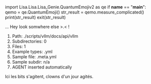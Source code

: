 
import Lisa.Lisa.Lisa_Genie.QuantumEmojiv2 as qe
if __name__ == "__main__":
  qemo = qe.QuantumEmoji()
  str_result = qemo.measure_complicated()
  print(str_result)
  exit(str_result)

... Hey look somwhere else >.< !

1. Path: ./scripts/vllm/docs/api/vllm
2. Subdirectories: 0
3. Files: 1
4. Example types: .yml
5. Sample file: .meta.yml
6. Sample subdir: n/a
7. AGENT inserted automatically

Ici les bits s'agitent, clowns d'un jour agités.
